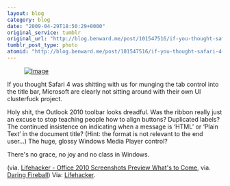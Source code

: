 ```yaml
---
layout: blog
category: blog
date: "2009-04-29T18:50:29+0000"
original_service: tumblr
original_url: "http://blog.benward.me/post/101547516/if-you-thought-safari-4-was-shitting-with-us-for"
tumblr_post_type: photo
atomid: "http://blog.benward.me/post/101547516/if-you-thought-safari-4-was-shitting-with-us-for"
---
```

<figure class="photo">
  <a href="http://lifehacker.com/5231478/office-2010-screenshots-preview-whats-to-come"><img src="http://benward.me/res/tumblr/media/101547516/0.jpg" alt="Image"></a>
</figure>

If you thought Safari 4 was shitting with us for munging the tab control into the title bar, Microsoft are clearly not sitting around with their own UI clusterfuck project.

Holy shit, the Outlook 2010 toolbar looks dreadful. Was the ribbon really just an excuse to stop teaching people how to align buttons? Duplicated labels? The continued insistence on indicating when a message is ‘HTML’ or ‘Plain Text’ in the document title? (Hint: the format is not relevant to the end user…) The huge, glossy Windows Media Player control?

There's no grace, no joy and no class in Windows.

(via. <a href="http://lifehacker.com/5231478/office-2010-screenshots-preview-whats-to-come">Lifehacker - Office 2010 Screenshots Preview What's to Come</a>, via. [Daring Fireball](http://daringfireball.net/linked/2009/04/29/office-2010))
Via: [Lifehacker](http://lifehacker.com/5231478/office-2010-screenshots-preview-whats-to-come).